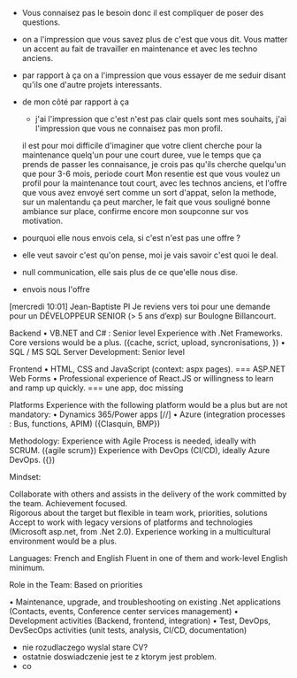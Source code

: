 - Vous connaisez pas le besoin donc il est compliquer de poser des questions. 

- on a l'impression que vous savez plus de c'est que vous dit. Vous matter un accent au fait de travailler en maintenance et avec les techno anciens. 
- par rapport à ça on a l'impression que vous essayer de me seduir disant qu'ils one d'autre projets interessants. 
- de mon côté par rapport à ça 
    - j'ai l'impression que c'est n'est pas clair quels sont mes souhaits, j'ai l'impression que vous ne connaisez pas mon profil. 

    il est pour moi difficile d'imaginer que votre client cherche pour la maintenance quelq'un pour une court duree, vue le temps que ça prends de passer les connaisance, je crois pas qu'ils cherche quelqu'un que pour 3-6 mois, periode court
    Mon resentie est que vous voulez un profil pour la maintenance tout court, avec les technos anciens, 
    et l'offre que vous avez envoyé sert comme un sort d'appat, selon la methode, sur un malentandu ça peut marcher, 
    le fait que vous souligné bonne ambiance sur place, confirme encore mon soupconne sur vos motivation. 





- pourquoi elle nous envois cela, si c'est n'est pas une offre ? 
- elle veut savoir c'est qu'on pense, moi je vais savoir c'est quoi le deal. 
- null communication, elle sais plus de ce que'elle nous dise. 
- envois nous l'offre 

[mercredi 10:01] Jean-Baptiste PI
Je reviens vers toi pour une demande pour un DÉVELOPPEUR SENIOR (> 5 ans d’exp) sur Boulogne Billancourt.
 
Backend
•       VB.NET and  C#  : Senior level
Experience with .Net Frameworks. Core versions would be a plus. ({cache, scrict, upload, syncronisations, })
•       SQL / MS SQL Server Development: Senior level
 
Frontend
•       HTML, CSS and JavaScript (context: aspx pages). === ASP.NET Web Forms
•       Professional experience of React.JS or willingness to learn and ramp up quickly. === une app, doc missing
 
Platforms
Experience with the following platform would be a plus but are not mandatory:
•       Dynamics 365/Power apps [//]
•       Azure (integration processes : Bus, functions, APIM)  ({Clasquin, BMP})
 
Methodology:
Experience with Agile Process is needed, ideally with SCRUM. ({agile scrum})
Experience with DevOps (CI/CD), ideally Azure DevOps.        ({})
 
Mindset:
 
Collaborate with others and assists in the delivery of the work committed by the team.
Achievement focused.  
Rigorous about the target but flexible in team work, priorities, solutions
Accept to work with legacy versions of platforms and technologies (Microsoft asp.net, from .Net 2.0).
Experience working in a multicultural environment would be a plus.
 
Languages:
French and English
Fluent in one of them and work-level English minimum.
 
Role in the Team:
Based on priorities
 
•       Maintenance, upgrade, and troubleshooting on existing .Net applications (Contacts, events, Conference center services management)
•       Development activities (Backend, frontend, integration)
•       Test, DevOps, DevSecOps activities (unit tests, analysis, CI/CD, documentation)


- nie rozudlaczego wyslal stare CV? 
- ostatnie doswiadczenie jest te z ktorym jest problem.  
- co 